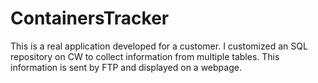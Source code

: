 # ContainersTracker
This is a real application developed for a customer. I customized an SQL repository on CW to collect information from multiple tables. This information is sent by FTP and displayed on a webpage.
